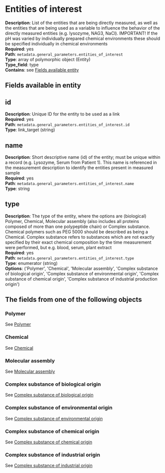 # Entities of interest

**Description**: List of the entities that are being directly measured, as well as the entities that are being used as a variable to influence the behavior of the directly measured entities (e.g. lysozyme, NAG3, NaCl). IMPORTANT! If the pH was varied by individually prepared chemical environments these should be specified individually in chemical environments <br/>
**Required**: yes <br/>
**Path**: `metadata.general_parameters.entities_of_interest` <br/>
**Type**: array of polymorphic object (Entity) <br/>
**Type_field**: type <br/>
**Contains**: see [Fields available entity ](#fields-available-in-entity)

## Fields available in entity

## id

**Description**: Unique ID for the entity to be used as a link <br/>
**Required**: yes <br/>
**Path**: `metadata.general_parameters.entities_of_interest.id` <br/>
**Type**: link_target (string) <br/>

## name

**Description**: Short descriptive name (id) of the entity; must be unique within a record (e.g. Lysozyme, Serum from Patient 1). This name is referenced in the measurement description to identify the entities present in measured sample<br/>
**Required**: yes <br/>
**Path**: `metadata.general_parameters.entities_of_interest.name` <br/>
**Type**:  string <br/>

## type

**Description**: The type of the entity, where the options are (biological) Polymer, Chemical, Molecular assembly (also includes all proteins composed of more than one polypeptide chain) or Complex substance. Chemical polymers such as PEG 5000 should be described as being a Chemical. Complex substance refers to substances which are not exactly specified by their exact chemical composition by the time measurement were performed, but e.g. blood, serum, plant extract <br/>
**Required**: yes <br/>
**Path**: `metadata.general_parameters.entities_of_interest.type` <br/>
**Type**:  enumerator (string) <br/>
**Options**: ('Polymer', 'Chemical', 'Molecular assembly', 'Complex substance of biological origin', 'Complex substance of environmental origin',
'Complex substance of chemical origin', 'Complex substance of industrial production origin')

## The fields from one of the following objects

### Polymer

See [Polymer](../reusable_elements/polymer.md)

### Chemical

See [Chemical](../reusable_elements/chemical.md)

### Molecular assembly

See [Molecular assembly](../reusable_elements/molecular_assembly.md)

### Complex substance of biological origin

See [Complex substance of biological origin](../reusable_elements/biological_origin.md)

### Complex substance of environmental origin

See [Complex substance of environmental origin](../reusable_elements/environmental_origin.md)

### Complex substance of chemical origin

See [Complex substance of chemical origin](../reusable_elements/chemical_origin.md)

### Complex substance of industrial origin

See [Complex substance of industrial origin](../reusable_elements/industrial_origin.md)